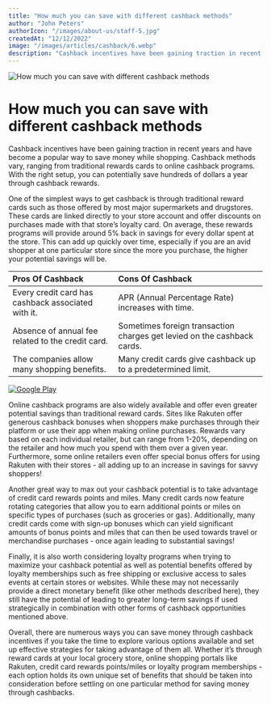 ```yaml
---
title: "How much you can save with different cashback methods"
author: "John Peters"
authorIcon: "/images/about-us/staff-5.jpg"
createdAt: "12/12/2022"
image: "/images/articles/cashback/6.webp"
description: "Cashback incentives have been gaining traction in recent years and have become a popular way to save money while shopping."
---
```


![How much you can save with different cashback methods](/images/articles/cashback/6.webp)

# How much you can save with different cashback methods

Cashback incentives have been gaining traction in recent years and have become a popular way to save money while shopping. Cashback methods vary, ranging from traditional rewards cards to online cashback programs. With the right setup, you can potentially save hundreds of dollars a year through cashback rewards.

One of the simplest ways to get cashback is through traditional reward cards such as those offered by most major supermarkets and drugstores. These cards are linked directly to your store account and offer discounts on purchases made with that store’s loyalty card. On average, these rewards programs will provide around 5% back in savings for every dollar spent at the store. This can add up quickly over time, especially if you are an avid shopper at one particular store since the more you purchase, the higher your potential savings will be. 

| Pros Of Cashback                                   | Cons Of Cashback                                                        |
| :------------------------------------------------- | :---------------------------------------------------------------------- |
| Every credit card has cashback associated with it. | APR (Annual Percentage Rate) increases with time.                       |
| Absence of annual fee related to the credit card.  | Sometimes foreign transaction charges get levied on the cashback cards. |
| The companies allow many shopping benefits.        | Many credit cards give cashback up to a predetermined limit.            |

[![Google Play](/images/google-play.png)](https://play.google.com/store/apps/details?id=space.cashbro.browser&pli=1)

Online cashback programs are also widely available and offer even greater potential savings than traditional reward cards. Sites like Rakuten offer generous cashback bonuses when shoppers make purchases through their platform or use their app when making online purchases. Rewards vary based on each individual retailer, but can range from 1-20%, depending on the retailer and how much you spend with them over a given year. Furthermore, some online retailers even offer special bonus offers for using Rakuten with their stores - all adding up to an increase in savings for savvy shoppers!

Another great way to max out your cashback potential is to take advantage of credit card rewards points and miles. Many credit cards now feature rotating categories that allow you to earn additional points or miles on specific types of purchases (such as groceries or gas). Additionally, many credit cards come with sign-up bonuses which can yield significant amounts of bonus points and miles that can then be used towards travel or merchandise purchases - once again leading to substantial savings!

Finally, it is also worth considering loyalty programs when trying to maximize your cashback potential as well as potential benefits offered by loyalty memberships such as free shipping or exclusive access to sales events at certain stores or websites. While these may not necessarily provide a direct monetary benefit (like other methods described here), they still have the potential of leading to greater long-term savings if used strategically in combination with other forms of cashback opportunities mentioned above. 

Overall, there are numerous ways you can save money through cashback incentives if you take the time to explore various options available and set up effective strategies for taking advantage of them all. Whether it’s through reward cards at your local grocery store, online shopping portals like Rakuten, credit card rewards points/miles or loyalty program memberships - each option holds its own unique set of benefits that should be taken into consideration before settling on one particular method for saving money through cashbacks.
